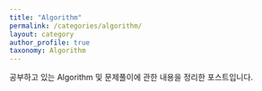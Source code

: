```yaml
---
title: "Algorithm"
permalink: /categories/algorithm/
layout: category
author_profile: true
taxonomy: Algorithm
---
```


공부하고 있는 Algorithm 및 문제풀이에 관한 내용을 정리한 포스트입니다.
